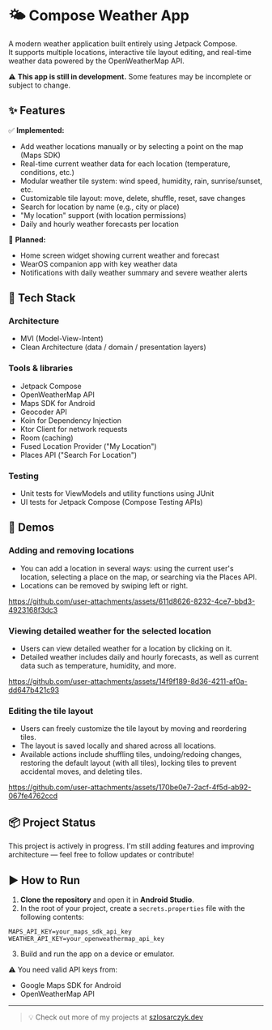 # 🌤️ Compose Weather App

A modern weather application built entirely using Jetpack Compose.  
It supports multiple locations, interactive tile layout editing, and real-time weather data powered by the OpenWeatherMap API.

⚠️ **This app is still in development.** Some features may be incomplete or subject to change.

## ✨ Features

✅ **Implemented:**
- Add weather locations manually or by selecting a point on the map (Maps SDK)
- Real-time current weather data for each location (temperature, conditions, etc.)
- Modular weather tile system: wind speed, humidity, rain, sunrise/sunset, etc.
- Customizable tile layout: move, delete, shuffle, reset, save changes
- Search for location by name (e.g., city or place)
- "My location" support (with location permissions)
- Daily and hourly weather forecasts per location

📝 **Planned:**
- Home screen widget showing current weather and forecast
- WearOS companion app with key weather data
- Notifications with daily weather summary and severe weather alerts

## 🔧 Tech Stack

### Architecture
- MVI (Model-View-Intent)
- Clean Architecture (data / domain / presentation layers)

### Tools & libraries
- Jetpack Compose
- OpenWeatherMap API
- Maps SDK for Android
- Geocoder API
- Koin for Dependency Injection
- Ktor Client for network requests
- Room (caching)
- Fused Location Provider ("My Location")
- Places API ("Search For Location")

### Testing
- Unit tests for ViewModels and utility functions using JUnit
- UI tests for Jetpack Compose (Compose Testing APIs)

## 🎥 Demos

### Adding and removing locations
- You can add a location in several ways: using the current user's location, selecting a place on the map, or searching via the Places API.
- Locations can be removed by swiping left or right.

https://github.com/user-attachments/assets/611d8626-8232-4ce7-bbd3-4923168f3dc3

### Viewing detailed weather for the selected location
- Users can view detailed weather for a location by clicking on it.
- Detailed weather includes daily and hourly forecasts, as well as current data such as temperature, humidity, and more.

https://github.com/user-attachments/assets/14f9f189-8d36-4211-af0a-dd647b421c93

### Editing the tile layout
- Users can freely customize the tile layout by moving and reordering tiles.
- The layout is saved locally and shared across all locations.
- Available actions include shuffling tiles, undoing/redoing changes, restoring the default layout (with all tiles), locking tiles to prevent accidental moves, and deleting tiles.

https://github.com/user-attachments/assets/170be0e7-2acf-4f5d-ab92-067fe4762ccd

## 📦 Project Status

This project is actively in progress.
I'm still adding features and improving architecture — feel free to follow updates or contribute!

## ▶️ How to Run

1. **Clone the repository** and open it in **Android Studio**.
2. In the root of your project, create a `secrets.properties` file with the following contents:

```properties
MAPS_API_KEY=your_maps_sdk_api_key
WEATHER_API_KEY=your_openweathermap_api_key
```

3. Build and run the app on a device or emulator.

⚠️ You need valid API keys from:
- Google Maps SDK for Android
- OpenWeatherMap API



---

> 💡 Check out more of my projects at [szlosarczyk.dev](https://szlosarczyk.dev)

